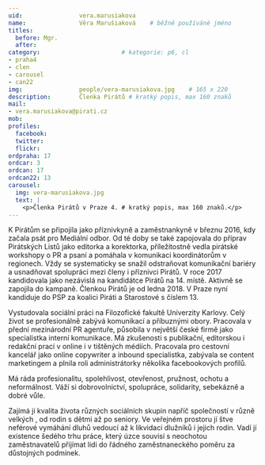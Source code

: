 ```yaml
---
uid:                vera.marusiakova
name:               Věra Marušiaková  	# běžně používáné jméno
titles:
  before: Mgr.
  after:
category:                       # kategorie: p6, cl
- praha4
- clen
- carousel
- can22
img: 		        people/vera-marusiakova.jpg    # 165 x 220
description:        Členka Pirátů # kratký popis, max 160 znaků
mail:
- vera.marusiakova@pirati.cz
mob: 			
profiles:
  facebook:
  twitter: 
  flickr: 
ordpraha: 17
ordcar: 3
ordcan: 17
ordcan22: 13
carousel:
  img: vera-marusiakova.jpg
  text: |
    <p>Členka Pirátů v Praze 4. # kratký popis, max 160 znaků.</p>
---
```

K Pirátům se připojila jako příznivkyně a zaměstnankyně v březnu 2016, kdy začala psát pro Mediální odbor. Od té doby se také zapojovala do příprav Pirátských Listů jako editorka a korektorka, příležitostně vedla pirátské workshopy o PR a psaní a pomáhala v komunikaci koordinátorům v regionech. Vždy se systematicky se snažil odstraňovat komunikační bariéry a usnadňovat spolupráci mezi členy i příznivci Pirátů. V roce 2017 kandidovala jako nezávislá na kandidátce Pirátů na 14. místě. Aktivně se zapojila do kampaně. Členkou Pirátů je od ledna 2018. V Praze nyní kandiduje do PSP za koalici Piráti a Starostové s číslem 13.

Vystudovala sociální práci na Filozofické fakultě Univerzity Karlovy. Celý život se profesionálně zabývá komunikací a příbuznými obory. Pracovala v přední mezinárodní PR agentuře, působila v největší české firmě jako specialistka interní komunikace. Má zkušenosti s publikační, editorskou i redakční prací v online i v tištěných médiích. Pracovala pro cestovní kancelář jako online copywriter a inbound specialistka, zabývala se content marketingem a plnila roli administrátorky několika facebookových profilů.

Má ráda profesionalitu, spolehlivost, otevřenost, pružnost, ochotu a neformálnost. Váží si dobrovolnictví, spolupráce, solidarity, sebekázně a dobré vůle.

Zajímá ji kvalita života různých sociálních skupin napříč společností v různě velkých , od rodin s dětmi až po seniory. Ve veřejném prostoru jí štve neférové vymáhání dluhů vedoucí až k likvidaci dlužníků i jejich rodin. Vadí jí existence šedého trhu práce, který úzce souvisí s neochotou zaměstnavatelů přijímat lidi do řádného zaměstnaneckého poměru za důstojných podmínek.